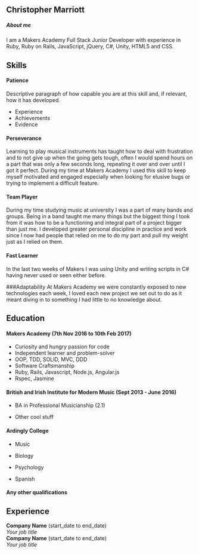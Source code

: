 ## Christopher Marriott

##### About me

I am a Makers Academy Full Stack Junior Developer with experience in Ruby, Ruby on Rails, JavaScript, jQuery, C#, Unity, HTML5 and CSS.

## Skills

#### Patience


Descriptive paragraph of how capable you are at this skill and, if relevant, how it has developed.

- Experience
- Achievements
- Evidence

#### Perseverance
Learning to play musical instruments has taught how to deal with frustration and to not give up when the going gets tough, often I would spend hours on a part that was only a few seconds long, repeating it over and over until I got it perfect. During my time at Makers Academy I used this skill to keep myself motivated and engaged especially when looking for elusive bugs or trying to implement a difficult feature.

#### Team Player
During my time studying music at university I was a part of many bands and groups. Being in a band taught me many things but the biggest thing I took from it was how to be a functioning and integral part of a project bigger than just me. I developed greater personal discipline in practice and work since I now had people that relied on me to do my part and pull my weight just as I relied on them.

#### Fast Learner
In the last two weeks of Makers I was using Unity and writing scripts in C# having never used or seen either before.

###Adaptability
At Makers Academy we were constantly exposed to new technologies each week, I loved each new project we set out to do as it meant diving in to something I had little to no knowledge about.

## Education


#### Makers Academy (7th Nov 2016 to 10th Feb 2017)

- Curiosity and hungry passion for code
- Independent learner and problem-solver
- OOP, TDD, SOLID, MVC, DDD
- Software Craftsmanship
- Ruby, Rails, Javascript, Node.js, Angular.js
- Rspec, Jasmine

#### British and Irish Institute for Modern Music (Sept 2013 - June 2016)

- BA in Professional Musicianship (2.1)

- Other cool stuff

#### Ardingly College

- Music

- Biology

- Psychology

- Spanish

#### Any other qualifications

## Experience

**Company Name** (start_date to end_date)    
*Your job title*  
**Company Name** (start_date to end_date)   
*Your job title*  

